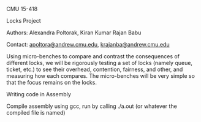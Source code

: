CMU 15-418

Locks Project

Authors: Alexandra Poltorak, Kiran Kumar Rajan Babu

Contact: apoltora@andrew.cmu.edu, krajanba@andrew.cmu.edu

Using micro-benches to compare and contrast the consequences of different locks, we will be rigorously testing a set of locks (namely queue, ticket, etc.) to see their overhead, contention, fairness, and other, and measuring how each compares. The micro-benches will be very simple so that the focus remains on the locks.

Writing code in Assembly

Compile assembly using gcc, run by calling ./a.out (or whatever the compiled file is named)